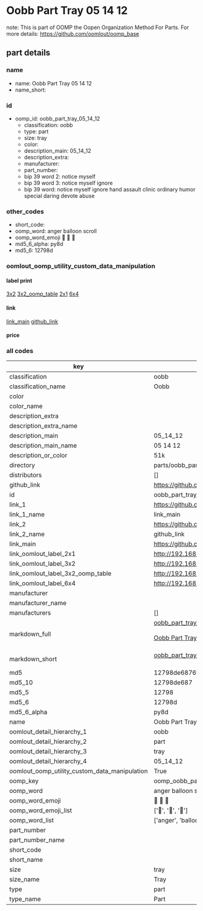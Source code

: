 # Oobb Part Tray 05 14 12  

note: This is part of OOMP the Oopen Organization Method For Parts. For more details: https://github.com/oomlout/oomp_base

##  part details





### name
* name: Oobb Part Tray 05 14 12
* name_short: 
### id
* oomp_id: oobb_part_tray_05_14_12
  * classification: oobb
  * type: part
  * size: tray
  * color: 
  * description_main: 05_14_12
  * description_extra: 
  * manufacturer: 
  * part_number: 
  * bip 39 word 2: notice myself
  * bip 39 word 3: notice myself ignore
  * bip 39 word: notice myself ignore hand assault clinic ordinary humor special daring devote abuse

### other_codes
* short_code: 
* oomp_word: anger balloon scroll
* oomp_word_emoji :anger: :balloon: :scroll:
* md5_6_alpha: py8d
* md5_6: 12798d






### oomlout_oomp_utility_custom_data_manipulation
#### label print
[3x2](http://192.168.1.245:1112/?label=oomp%20py8d)
[3x2_oomp_table](http://192.168.1.107:1112/?label=oomp%20py8d)
[2x1](http://192.168.1.242:1112/?label=oomp%20py8d)
[6x4](http://192.168.1.55:1112/?label=oomp%20py8d)    

#### link

[link_main](https://github.com/oomlout/oomlout_oomp_current_version_messy/tree/main/parts/oobb_part_tray_05_14_12) [github_link](https://github.com/oomlout/oomlout_oomp_part_src/tree/main/parts/oobb_part_tray_05_14_12)                             

#### price







### all codes 
| key | value |  
| --- | --- |  
| classification | oobb |  
| classification_name | Oobb |  
| color |  |  
| color_name |  |  
| description_extra |  |  
| description_extra_name |  |  
| description_main | 05_14_12 |  
| description_main_name | 05 14 12 |  
| description_or_color | 51k |  
| directory | parts/oobb_part_tray_05_14_12 |  
| distributors | [] |  
| github_link | https://github.com/oomlout/oomlout_oomp_part_src/tree/main/parts/oobb_part_tray_05_14_12 |  
| id | oobb_part_tray_05_14_12 |  
| link_1 | https://github.com/oomlout/oomlout_oomp_current_version_messy/tree/main/parts/oobb_part_tray_05_14_12 |  
| link_1_name | link_main |  
| link_2 | https://github.com/oomlout/oomlout_oomp_part_src/tree/main/parts/oobb_part_tray_05_14_12 |  
| link_2_name | github_link |  
| link_main | https://github.com/oomlout/oomlout_oomp_current_version_messy/tree/main/parts/oobb_part_tray_05_14_12 |  
| link_oomlout_label_2x1 | http://192.168.1.242:1112/?label=oomp%20py8d |  
| link_oomlout_label_3x2 | http://192.168.1.245:1112/?label=oomp%20py8d |  
| link_oomlout_label_3x2_oomp_table | http://192.168.1.107:1112/?label=oomp%20py8d |  
| link_oomlout_label_6x4 | http://192.168.1.55:1112/?label=oomp%20py8d |  
| manufacturer |  |  
| manufacturer_name |  |  
| manufacturers | [] |  
| markdown_full | [oobb_part_tray_05_14_12](https://github.com/oomlout/oomlout_oomp_current_version_messy/tree/main/parts/oobb_part_tray_05_14_12)<br>[](https://github.com/oomlout/oomlout_oomp_current_version_messy/tree/main/parts/oobb_part_tray_05_14_12)<br>[Oobb Part Tray 05 14 12](https://github.com/oomlout/oomlout_oomp_current_version_messy/tree/main/parts/oobb_part_tray_05_14_12)<br><br> |  
| markdown_short | [oobb_part_tray_05_14_12](https://github.com/oomlout/oomlout_oomp_current_version_messy/tree/main/parts/oobb_part_tray_05_14_12)<br><br> |  
| md5 | 12798de6876f1388ac86c68ce1a494b7 |  
| md5_10 | 12798de687 |  
| md5_5 | 12798 |  
| md5_6 | 12798d |  
| md5_6_alpha | py8d |  
| name | Oobb Part Tray 05 14 12 |  
| oomlout_detail_hierarchy_1 | oobb |  
| oomlout_detail_hierarchy_2 | part |  
| oomlout_detail_hierarchy_3 | tray |  
| oomlout_detail_hierarchy_4 | 05_14_12 |  
| oomlout_oomp_utility_custom_data_manipulation | True |  
| oomp_key | oomp_oobb_part_tray_05_14_12 |  
| oomp_word | anger balloon scroll |  
| oomp_word_emoji | :anger: :balloon: :scroll: |  
| oomp_word_emoji_list | [':anger:', ':balloon:', ':scroll:'] |  
| oomp_word_list | ['anger', 'balloon', 'scroll'] |  
| part_number |  |  
| part_number_name |  |  
| short_code |  |  
| short_name |  |  
| size | tray |  
| size_name | Tray |  
| type | part |  
| type_name | Part |  
